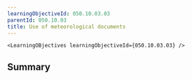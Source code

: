 ```yaml
---
learningObjectiveId: 050.10.03.03
parentId: 050.10.03
title: Use of meteorological documents
---
```


```tsx eval
<LearningOBjectives learningObjectiveId={050.10.03.03} />
```

## Summary
